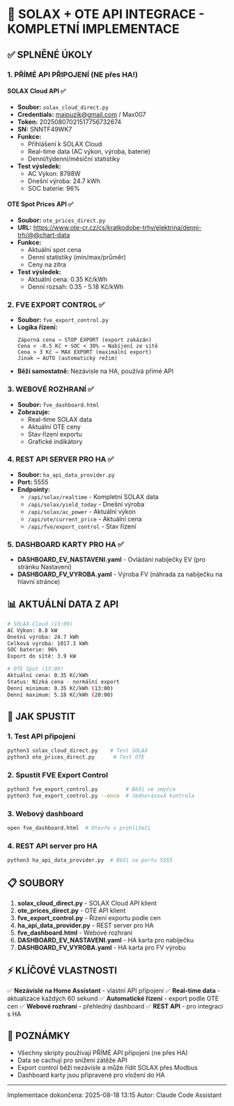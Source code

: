 # 🎯 SOLAX + OTE API INTEGRACE - KOMPLETNÍ IMPLEMENTACE

## ✅ SPLNĚNÉ ÚKOLY

### 1. PŘÍMÉ API PŘIPOJENÍ (NE přes HA!)

#### SOLAX Cloud API ✅
- **Soubor:** `solax_cloud_direct.py`
- **Credentials:** majpuzik@gmail.com / Max007
- **Token:** 20250807021517756732674
- **SN:** SNNTF49WK7
- **Funkce:**
  - Přihlášení k SOLAX Cloud
  - Real-time data (AC výkon, výroba, baterie)
  - Denní/týdenní/měsíční statistiky
- **Test výsledek:** 
  - AC Výkon: 8798W
  - Dnešní výroba: 24.7 kWh
  - SOC baterie: 96%

#### OTE Spot Prices API ✅
- **Soubor:** `ote_prices_direct.py`
- **URL:** https://www.ote-cr.cz/cs/kratkodobe-trhy/elektrina/denni-trh/@@chart-data
- **Funkce:**
  - Aktuální spot cena
  - Denní statistiky (min/max/průměr)
  - Ceny na zítra
- **Test výsledek:**
  - Aktuální cena: 0.35 Kč/kWh
  - Denní rozsah: 0.35 - 5.18 Kč/kWh

### 2. FVE EXPORT CONTROL ✅
- **Soubor:** `fve_export_control.py`
- **Logika řízení:**
  ```
  Záporná cena → STOP EXPORT (export zakázán)
  Cena < -0.5 Kč + SOC < 30% → Nabíjení ze sítě
  Cena > 3 Kč → MAX EXPORT (maximální export)
  Jinak → AUTO (automatický režim)
  ```
- **Běží samostatně:** Nezávisle na HA, používá přímé API

### 3. WEBOVÉ ROZHRANÍ ✅
- **Soubor:** `fve_dashboard.html`
- **Zobrazuje:**
  - Real-time SOLAX data
  - Aktuální OTE ceny
  - Stav řízení exportu
  - Grafické indikátory

### 4. REST API SERVER PRO HA ✅
- **Soubor:** `ha_api_data_provider.py`
- **Port:** 5555
- **Endpointy:**
  - `/api/solax/realtime` - Kompletní SOLAX data
  - `/api/solax/yield_today` - Dnešní výroba
  - `/api/solax/ac_power` - Aktuální výkon
  - `/api/ote/current_price` - Aktuální cena
  - `/api/fve/export_control` - Stav řízení

### 5. DASHBOARD KARTY PRO HA ✅
- **DASHBOARD_EV_NASTAVENI.yaml** - Ovládání nabíječky EV (pro stránku Nastavení)
- **DASHBOARD_FV_VYROBA.yaml** - Výroba FV (náhrada za nabíječku na hlavní stránce)

## 📊 AKTUÁLNÍ DATA Z API

```bash
# SOLAX Cloud (13:09)
AC Výkon: 8.8 kW
Dnešní výroba: 24.7 kWh
Celková výroba: 1017.3 kWh
SOC baterie: 96%
Export do sítě: 3.9 kW

# OTE Spot (13:09)
Aktuální cena: 0.35 Kč/kWh
Status: Nízká cena - normální export
Denní minimum: 0.35 Kč/kWh (13:00)
Denní maximum: 5.18 Kč/kWh (20:00)
```

## 🚀 JAK SPUSTIT

### 1. Test API připojení
```bash
python3 solax_cloud_direct.py    # Test SOLAX
python3 ote_prices_direct.py      # Test OTE
```

### 2. Spustit FVE Export Control
```bash
python3 fve_export_control.py         # Běží ve smyčce
python3 fve_export_control.py --once  # Jednorázová kontrola
```

### 3. Webový dashboard
```bash
open fve_dashboard.html  # Otevře v prohlížeči
```

### 4. REST API server pro HA
```bash
python3 ha_api_data_provider.py  # Běží na portu 5555
```

## 📋 SOUBORY

1. **solax_cloud_direct.py** - SOLAX Cloud API klient
2. **ote_prices_direct.py** - OTE API klient  
3. **fve_export_control.py** - Řízení exportu podle cen
4. **ha_api_data_provider.py** - REST server pro HA
5. **fve_dashboard.html** - Webové rozhraní
6. **DASHBOARD_EV_NASTAVENI.yaml** - HA karta pro nabíječku
7. **DASHBOARD_FV_VYROBA.yaml** - HA karta pro FV výrobu

## ⚡ KLÍČOVÉ VLASTNOSTI

✅ **Nezávislé na Home Assistant** - vlastní API připojení
✅ **Real-time data** - aktualizace každých 60 sekund
✅ **Automatické řízení** - export podle OTE cen
✅ **Webové rozhraní** - přehledný dashboard
✅ **REST API** - pro integraci s HA

## 🔧 POZNÁMKY

- Všechny skripty používají PŘÍMÉ API připojení (ne přes HA)
- Data se cachují pro snížení zátěže API
- Export control běží nezávisle a může řídit SOLAX přes Modbus
- Dashboard karty jsou připravené pro vložení do HA

---
Implementace dokončena: 2025-08-18 13:15
Autor: Claude Code Assistant